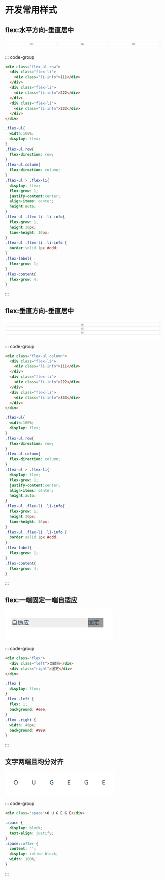 # 开发常用样式

## flex:水平方向-垂直居中

![flex垂直居中](/Images/CSS/开发常用样式/demo_01.png "flex垂直居中")

::: code-group
```HTML [HTML]
<div class="flex-ul row">
  <div class="flex-li">
    <div class="li-info">111</div>
  </div>
  <div class="flex-li">
    <div class="li-info">222</div>
  </div>
  <div class="flex-li">
    <div class="li-info">333</div>
  </div>
</div>

```

```CSS [CSS]
.flex-ul{
  width:100%;
  display: flex;
}
.flex-ul.row{
  flex-direction: row;
}
.flex-ul.column{
  flex-direction: column;
}
.flex-ul > .flex-li{
  display: flex;
  flex-grow: 1;
  justify-content:center;
  align-items: center;
  height:auto;
}
.flex-ul .flex-li .li-info{
  flex-grow: 1;
  height:30px;
  line-height: 30px;
}
.flex-ul .flex-li .li-info {
  border:solid 1px #ddd;
}
.flex-label{
  flex-grow: 1;
}
.flex-content{
  flex-grow: 4;
}
```
:::

## flex:垂直方向-垂直居中

![flex垂直居中](/Images/CSS/开发常用样式/demo_02.png "flex垂直居中")

::: code-group
```HTML [HTML]
<div class="flex-ul column">
  <div class="flex-li">
    <div class="li-info">111</div>
  </div>
  <div class="flex-li">
    <div class="li-info">222</div>
  </div>
  <div class="flex-li">
    <div class="li-info">333</div>
  </div>
</div>
```

```CSS [CSS]
.flex-ul{
  width:100%;
  display: flex;
}
.flex-ul.row{
  flex-direction: row;
}
.flex-ul.column{
  flex-direction: column;
}
.flex-ul > .flex-li{
  display: flex;
  flex-grow: 1;
  justify-content:center;
  align-items: center;
  height:auto;
}
.flex-ul .flex-li .li-info{
  flex-grow: 1;
  height:30px;
  line-height: 30px;
}
.flex-ul .flex-li .li-info {
  border:solid 1px #ddd;
}
.flex-label{
  flex-grow: 1;
}
.flex-content{
  flex-grow: 4;
}
```
:::

## flex:一端固定一端自适应

![flex-一端固定一端自适应](/Images/CSS/开发常用样式/demo_04.png "flex-一端固定一端自适应")

::: code-group
```HTML [HTML]
<div class="flex">
  <div class="left">自适应</div>
  <div class="right">固定</div>
</div>
```

```CSS [CSS]
.flex {
  display: flex;
}
.flex .left {
  flex: 1;
  background: #eee;
}
.flex .right {
  width: 40px;
  background: #999;
}
```
:::

## 文字两端且均分对齐

![文字两端且均分对齐](/Images/CSS/开发常用样式/demo_03.png "文字两端且均分对齐")

::: code-group
```HTML [HTML]
<div class="space">O U G E G E</div>
```

```CSS [CSS]
.space {
  display: block;
  text-align: justify;
}
.space::after {
  content: '';
  display: inline-block;
  width: 100%;
}
```
:::